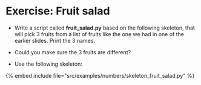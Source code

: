 # Exercise: Fruit salad

* Write a script called **fruit_salad.py** based on the following skeleton, that will pick 3 fruits from a list of fruits like the one we had in one of the earlier slides. Print the 3 names.
* Could you make sure the 3 fruits are different?

* Use the following skeleton:

{% embed include file="src/examples/numbers/skeleton_fruit_salad.py" %}


